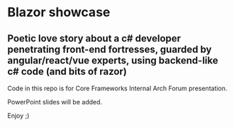 # Blazor showcase

## Poetic love story about a c# developer penetrating front-end fortresses, guarded by angular/react/vue experts, using backend-like c# code (and bits of razor)

Code in this repo is for Core Frameworks Internal Arch Forum presentation. 

PowerPoint slides will be added.

Enjoy ;)